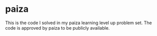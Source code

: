 # paiza
This is the code I solved in my paiza learning level up problem set. The code is approved by paiza to be publicly available.
